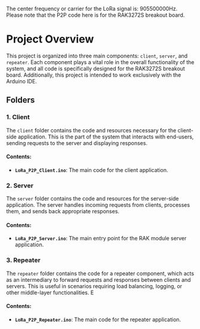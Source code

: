 The center frequency or carrier for the LoRa signal is: 905500000Hz.
Please note that the P2P code here is for the RAK3272S breakout board. 
# Project Overview

This project is organized into three main components: `client`, `server`, and `repeater`. Each component plays a vital role in the overall functionality of the system, and all code is specifically designed for the RAK3272S breakout board. Additionally, this project is intended to work exclusively with the Arduino IDE.

## Folders

### 1. Client

The `client` folder contains the code and resources necessary for the client-side application. This is the part of the system that interacts with end-users, sending requests to the server and displaying responses.

#### Contents:
- **`LoRa_P2P_Client.ino`**: The main code for the client application.

### 2. Server

The `server` folder contains the code and resources for the server-side application. The server handles incoming requests from clients, processes them, and sends back appropriate responses.

#### Contents:
- **`LoRa_P2P_Server.ino`**: The main entry point for the RAK module server application.

### 3. Repeater

The `repeater` folder contains the code for a repeater component, which acts as an intermediary to forward requests and responses between clients and servers. This is useful in scenarios requiring load balancing, logging, or other middle-layer functionalities. E

#### Contents:
- **`LoRa_P2P_Repeater.ino`**: The main code for the repeater application.
